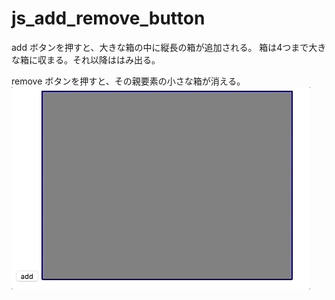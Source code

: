 # js_add_remove_button

add ボタンを押すと、大きな箱の中に縦長の箱が追加される。
箱は4つまで大きな箱に収まる。それ以降ははみ出る。

remove ボタンを押すと、その親要素の小さな箱が消える。
![demo](https://raw.githubusercontent.com/ga-ladder/js_add_remove_button/master/js-button.gif)
